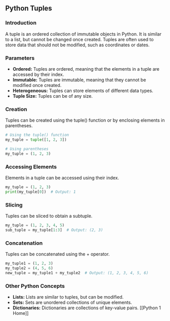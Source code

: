 ## Python Tuples

### Introduction

A tuple is an ordered collection of immutable objects in Python. It is similar to a list, but cannot be changed once created. Tuples are often used to store data that should not be modified, such as coordinates or dates.

### Parameters

* **Ordered:** Tuples are ordered, meaning that the elements in a tuple are accessed by their index.
* **Immutable:** Tuples are immutable, meaning that they cannot be modified once created.
* **Heterogeneous:** Tuples can store elements of different data types.
* **Tuple Size:** Tuples can be of any size.

### Creation

Tuples can be created using the tuple() function or by enclosing elements in parentheses.

```python
# Using the tuple() function
my_tuple = tuple([1, 2, 3])

# Using parentheses
my_tuple = (1, 2, 3)
```

### Accessing Elements

Elements in a tuple can be accessed using their index.

```python
my_tuple = (1, 2, 3)
print(my_tuple[0])  # Output: 1
```

### Slicing

Tuples can be sliced to obtain a subtuple.

```python
my_tuple = (1, 2, 3, 4, 5)
sub_tuple = my_tuple[1:3]  # Output: (2, 3)
```

### Concatenation

Tuples can be concatenated using the + operator.

```python
my_tuple1 = (1, 2, 3)
my_tuple2 = (4, 5, 6)
new_tuple = my_tuple1 + my_tuple2  # Output: (1, 2, 3, 4, 5, 6)
```

### Other Python Concepts

* **Lists:** Lists are similar to tuples, but can be modified.
* **Sets:** Sets are unordered collections of unique elements.
* **Dictionaries:** Dictionaries are collections of key-value pairs.
[[Python 1 Home]]